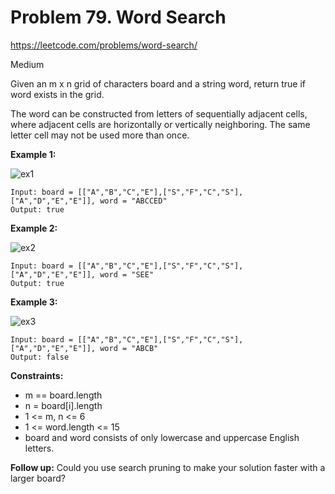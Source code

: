 # Problem 79. Word Search
<https://leetcode.com/problems/word-search/>

Medium

Given an m x n grid of characters board and a string word, return true if word exists in the grid.

The word can be constructed from letters of sequentially adjacent cells, where adjacent cells are horizontally or vertically neighboring. The same letter cell may not be used more than once.

**Example 1:**

![ex1](https://assets.leetcode.com/uploads/2020/11/04/word2.jpg)

    Input: board = [["A","B","C","E"],["S","F","C","S"],["A","D","E","E"]], word = "ABCCED"
    Output: true

**Example 2:**

![ex2](https://assets.leetcode.com/uploads/2020/11/04/word-1.jpg)

    Input: board = [["A","B","C","E"],["S","F","C","S"],["A","D","E","E"]], word = "SEE"
    Output: true

**Example 3:**

![ex3](https://assets.leetcode.com/uploads/2020/10/15/word3.jpg)

    Input: board = [["A","B","C","E"],["S","F","C","S"],["A","D","E","E"]], word = "ABCB"
    Output: false

**Constraints:**

* m == board.length
* n = board[i].length
* 1 <= m, n <= 6
* 1 <= word.length <= 15
* board and word consists of only lowercase and uppercase English letters.

**Follow up:** Could you use search pruning to make your solution faster with a larger board?
